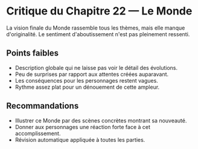# Critique du Chapitre 22 — Le Monde

La vision finale du Monde rassemble tous les thèmes, mais elle manque d'originalité. Le sentiment d'aboutissement n'est pas pleinement ressenti.

## Points faibles
- Description globale qui ne laisse pas voir le détail des évolutions.
- Peu de surprises par rapport aux attentes créées auparavant.
- Les conséquences pour les personnages restent vagues.
- Rythme assez plat pour un dénouement de cette ampleur.

## Recommandations
- Illustrer ce Monde par des scènes concrètes montrant sa nouveauté.
- Donner aux personnages une réaction forte face à cet accomplissement.
- Révision automatique appliquée à toutes les parties.
